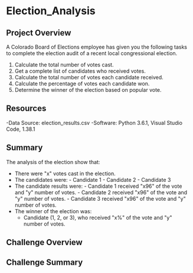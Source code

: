 # Election_Analysis

## Project Overview
A Colorado Board of Elections employee has given you the following tasks to complete the election audit of a recent local congressional election.

1. Calculate the total number of votes cast.
2. Get a complete list of candidates who received votes.
3. Calculate the total number of votes each candidate received.
4. Calculate the percentage of votes each candidate won.
5. Determine the winner of the election based on popular vote.

## Resources
-Data Source: election_results.csv
-Software: Python 3.6.1, Visual Studio Code, 1.38.1

## Summary
The analysis of the election show that:
- There were "x" votes cast in the election.
- The candidates were:
		- Candidate 1
		- Candidate 2
		- Candidate 3
- The candidate results were:
	  - Candidate 1 received "x96" of the vote and "y" number of votes.
	  - Candidate 2 received "x96" of the vote and "y" number of votes.
	  - Candidate 3 received "x96" of the vote and "y" number of votes.
 - The winner of the election was:
    - Candidate (1, 2, or 3), who received "x%" of the vote and "y" number of votes.
  
## Challenge Overview

## Challenge Summary

